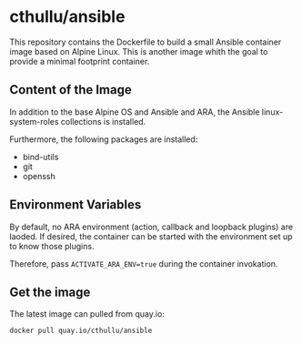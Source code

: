 # cthullu/ansible

This repository contains the Dockerfile to build a small Ansible container image based on
Alpine Linux. This is another image whith the goal to provide a minimal footprint container.

## Content of the Image

In addition to the base Alpine OS and Ansible and ARA, the Ansible linux-system-roles
collections is installed.

Furthermore, the following packages are installed:

* bind-utils
* git
* openssh

## Environment Variables

By default, no ARA environment (action, callback and loopback plugins) are laoded.
If desired, the container can be started with the environment set up to know those plugins.

Therefore, pass `ACTIVATE_ARA_ENV=true` during the container invokation.

## Get the image

The latest image can pulled from quay.io:

    docker pull quay.io/cthullu/ansible
